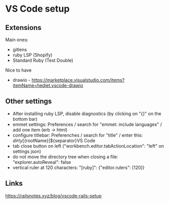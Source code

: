 # VS Code setup

## Extensions

Main ones:

- gitlens
- ruby LSP (Shopify)
- Standard Ruby (Test Double)

Nice to have

- drawio - https://marketplace.visualstudio.com/items?itemName=hediet.vscode-drawio

## Other settings

- After installing ruby LSP, disable diagnostics (by clicking on "{}" on the bottom bar)
- emmet settings: Preferences / search for "emmet: include languages" / add one item (erb -> html)
- configure titlebar: Preferenches / search for "title" / enter this: ${dirty}[${rootName}]${separator}VS Code
- tab close button on left ("workbench.editor.tabActionLocation": "left" on settings json)
- do not move the directory tree when closing a file: "explorer.autoReveal": false
- vertical ruler at 120 characters: "[ruby]": {"editor.rulers": [120]}


## Links

https://railsnotes.xyz/blog/vscode-rails-setup
